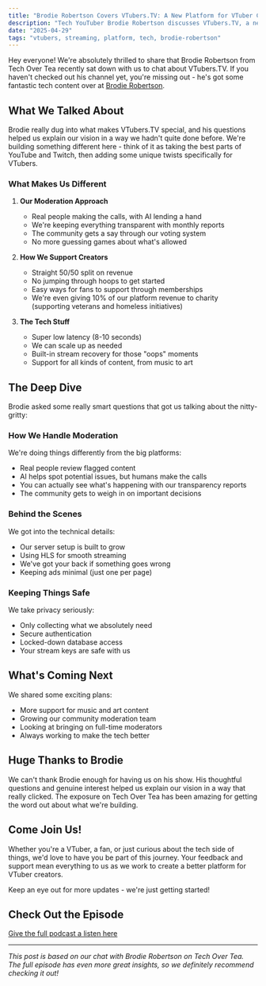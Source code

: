 ```yaml
---
title: "Brodie Robertson Covers VTubers.TV: A New Platform for VTuber Creators"
description: "Tech YouTuber Brodie Robertson discusses VTubers.TV, a new streaming platform designed specifically for VTuber creators with a focus on fair moderation and revenue sharing"
date: "2025-04-29"
tags: "vtubers, streaming, platform, tech, brodie-robertson"
---
```


Hey everyone! We're absolutely thrilled to share that Brodie Robertson from Tech Over Tea recently sat down with us to chat about VTubers.TV. If you haven't checked out his channel yet, you're missing out - he's got some fantastic tech content over at [Brodie Robertson](https://www.youtube.com/@BrodieRobertson).

## What We Talked About

Brodie really dug into what makes VTubers.TV special, and his questions helped us explain our vision in a way we hadn't quite done before. We're building something different here - think of it as taking the best parts of YouTube and Twitch, then adding some unique twists specifically for VTubers.

### What Makes Us Different

1. **Our Moderation Approach**
   - Real people making the calls, with AI lending a hand
   - We're keeping everything transparent with monthly reports
   - The community gets a say through our voting system
   - No more guessing games about what's allowed

2. **How We Support Creators**
   - Straight 50/50 split on revenue
   - No jumping through hoops to get started
   - Easy ways for fans to support through memberships
   - We're even giving 10% of our platform revenue to charity (supporting veterans and homeless initiatives)

3. **The Tech Stuff**
   - Super low latency (8-10 seconds)
   - We can scale up as needed
   - Built-in stream recovery for those "oops" moments
   - Support for all kinds of content, from music to art

## The Deep Dive

Brodie asked some really smart questions that got us talking about the nitty-gritty:

### How We Handle Moderation
We're doing things differently from the big platforms:
- Real people review flagged content
- AI helps spot potential issues, but humans make the calls
- You can actually see what's happening with our transparency reports
- The community gets to weigh in on important decisions

### Behind the Scenes
We got into the technical details:
- Our server setup is built to grow
- Using HLS for smooth streaming
- We've got your back if something goes wrong
- Keeping ads minimal (just one per page)

### Keeping Things Safe
We take privacy seriously:
- Only collecting what we absolutely need
- Secure authentication
- Locked-down database access
- Your stream keys are safe with us

## What's Coming Next

We shared some exciting plans:
- More support for music and art content
- Growing our community moderation team
- Looking at bringing on full-time moderators
- Always working to make the tech better

## Huge Thanks to Brodie

We can't thank Brodie enough for having us on his show. His thoughtful questions and genuine interest helped us explain our vision in a way that really clicked. The exposure on Tech Over Tea has been amazing for getting the word out about what we're building.

## Come Join Us!

Whether you're a VTuber, a fan, or just curious about the tech side of things, we'd love to have you be part of this journey. Your feedback and support mean everything to us as we work to create a better platform for VTuber creators.

Keep an eye out for more updates - we're just getting started!

## Check Out the Episode

[Give the full podcast a listen here](https://www.youtube.com/watch?v=yCqWK7G7dgw)

---

*This post is based on our chat with Brodie Robertson on Tech Over Tea. The full episode has even more great insights, so we definitely recommend checking it out!*